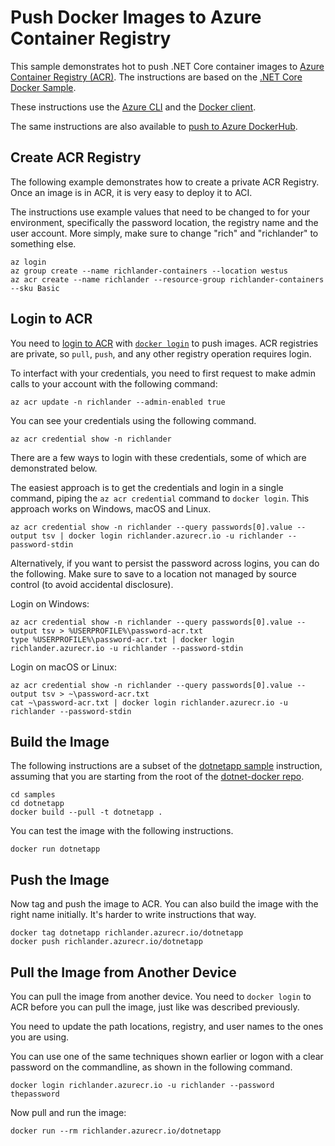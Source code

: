 # Push Docker Images to Azure Container Registry

This sample demonstrates hot to push .NET Core container images to [Azure Container Registry (ACR)](https://docs.microsoft.com/en-us/azure/container-registry/container-registry-get-started-portal). The instructions are based on the [.NET Core Docker Sample](README.md).

These instructions use the [Azure CLI](https://docs.microsoft.com/cli/azure/install-azure-cli) and the [Docker client](https://www.docker.com/products/docker).

The same instructions are also available to [push to Azure DockerHub](push-image-to-dockerhub.md).

## Create ACR Registry

The following example demonstrates how to create a private ACR Registry. Once an image is in ACR, it is very easy to deploy it to ACI.

The instructions use example values that need to be changed to for your environment, specifically the password location, the registry name and the user account. More simply, make sure to change "rich" and "richlander" to something else.

```console
az login
az group create --name richlander-containers --location westus
az acr create --name richlander --resource-group richlander-containers --sku Basic
```

## Login to ACR

You need to [login to ACR](https://docs.microsoft.com/azure/container-registry/container-registry-get-started-portal#log-in-to-acr) with [`docker login`](https://docs.docker.com/engine/reference/commandline/login/) to push images. ACR registries are private, so `pull`, `push`, and any other registry operation requires login.

To interfact with your credentials, you need to first request to make admin calls to your account with the following command:

```console
az acr update -n richlander --admin-enabled true
```

You can see your credentials using the following command.

```console
az acr credential show -n richlander
```

There are a few ways to login with these credentials, some of which are demonstrated below.

The easiest approach is to get the credentials and login in a single command, piping the `az acr credential` command to `docker login`. This approach works on Windows, macOS and Linux.

```console
az acr credential show -n richlander --query passwords[0].value --output tsv | docker login richlander.azurecr.io -u richlander --password-stdin
```

Alternatively, if you want to persist the password across logins, you can do the following. Make sure to save to a location not managed by source control (to avoid accidental disclosure).

Login on Windows:

```console
az acr credential show -n richlander --query passwords[0].value --output tsv > %USERPROFILE%\password-acr.txt
type %USERPROFILE%\password-acr.txt | docker login richlander.azurecr.io -u richlander --password-stdin
```

Login on macOS or Linux:

```console
az acr credential show -n richlander --query passwords[0].value --output tsv > ~\password-acr.txt
cat ~\password-acr.txt | docker login richlander.azurecr.io -u richlander --password-stdin
```

## Build the Image

The following instructions are a subset of the [dotnetapp sample](dotnetapp/README.md) instruction, assuming that you are starting from the root of the [dotnet-docker repo](https://github.com/dotnet/dotnet-docker).

```console
cd samples
cd dotnetapp
docker build --pull -t dotnetapp .
```

You can test the image with the following instructions.

```console
docker run dotnetapp
```

## Push the Image

Now tag and push the image to ACR. You can also build the image with the right name initially. It's harder to write instructions that way.

```console
docker tag dotnetapp richlander.azurecr.io/dotnetapp
docker push richlander.azurecr.io/dotnetapp
```

## Pull the Image from Another Device

You can pull the image from another device. You need to `docker login` to ACR before you can pull the image, just like was described previously.

You need to update the path locations, registry, and user names to the ones you are using.

You can use one of the same techniques shown earlier or logon with a clear password on the commandline, as shown in the following command.

```console
docker login richlander.azurecr.io -u richlander --password thepassword
```

Now pull and run the image:

```console
docker run --rm richlander.azurecr.io/dotnetapp
```
